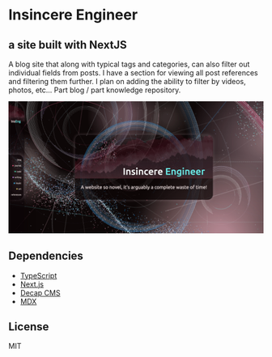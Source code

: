 # Insincere Engineer

## a site built with NextJS

A blog site that along with typical tags and categories, can also filter out individual fields from posts. I have a section for viewing all post references and filtering them further. I plan on adding the ability to filter by videos, photos, etc...
Part blog / part knowledge repository.

[![Insincere Engineer Preview Image](https://raw.githubusercontent.com/jfitzsimmons/joe-nextjs-blog/main/preview.png)](https://insincereengineer.netlify.app/ 'Insincere Engineer Link')

## Dependencies

- [TypeScript](https://www.typescriptlang.org/)
- [Next.js](https://nextjs.org/)
- [Decap CMS](https://decapcms.org/)
- [MDX](https://mdxjs.com/)

## License

MIT
